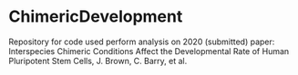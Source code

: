 # ChimericDevelopment
Repository for code used perform analysis on 2020 (submitted) paper: Interspecies Chimeric Conditions Affect the Developmental Rate of Human Pluripotent Stem Cells, J. Brown, C. Barry, et al.
